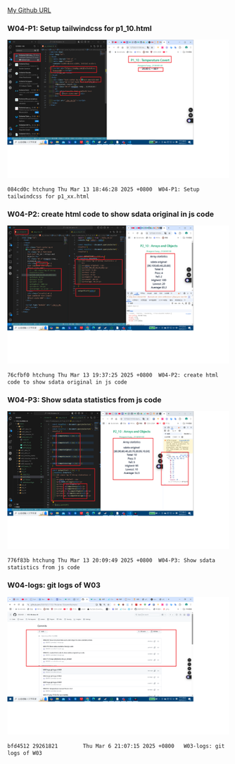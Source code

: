 [My Github URL](https://github.com/29261821/1132-1N-demo-10)

### W04-P1: Setup tailwindcss for p1_10.html

![](w04-p1.png)

```
084cd0c htchung Thu Mar 13 18:46:28 2025 +0800  W04-P1: Setup tailwindcss for p1_xx.html
```

### W04-P2: create html code to show sdata original in js code

![](w04-p2.png)

```
76cfbf0 htchung Thu Mar 13 19:37:25 2025 +0800  W04-P2: create html code to show sdata original in js code
```

### W04-P3: Show sdata statistics from js code

![](w04-p3.png)

```
776f83b htchung Thu Mar 13 20:09:49 2025 +0800  W04-P3: Show sdata statistics from js code
```

### W04-logs: git logs of W03

![](w04-logs.png)

```
bfd4512 29261821        Thu Mar 6 21:07:15 2025 +0800   W03-logs: git logs of W03
```
